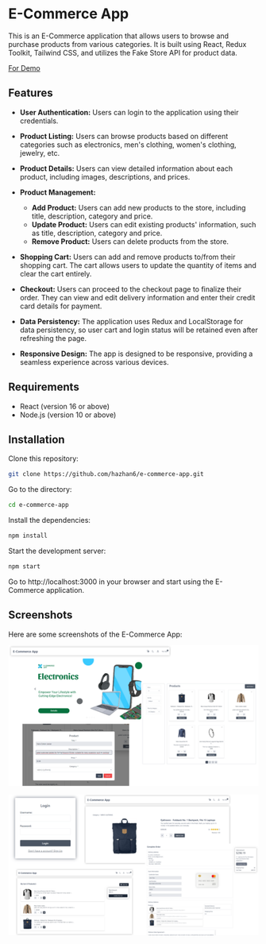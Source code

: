 # E-Commerce App

This is an E-Commerce application that allows users to browse and purchase products from various categories. It is built using React, Redux Toolkit, Tailwind CSS, and utilizes the Fake Store API for product data.

[For Demo](https://hazal-hangul-e-commerce-app.netlify.app)

## Features

-  **User Authentication:** Users can login to the application using their credentials.

- **Product Listing:** Users can browse products based on different categories such as electronics, men's clothing, women's clothing, jewelry, etc.

- **Product Details:** Users can view detailed information about each product, including images, descriptions, and prices.

- **Product Management:**

  - **Add Product:** Users can add new products to the store, including title, description, category and price.
  - **Update Product:** Users can edit existing products' information, such as title, description, category and price.
  - **Remove Product:** Users can delete products from the store.

- **Shopping Cart:** Users can add and remove products to/from their shopping cart. The cart allows users to update the quantity of items and clear the cart entirely.

- **Checkout:** Users can proceed to the checkout page to finalize their order. They can view and edit delivery information and enter their credit card details for payment.

- **Data Persistency:** The application uses Redux and LocalStorage for data persistency, so user cart and login status will be retained even after refreshing the page.

- **Responsive Design:** The app is designed to be responsive, providing a seamless experience across various devices.

## Requirements

- React (version 16 or above)
- Node.js (version 10 or above)

## Installation

Clone this repository:

```bash
git clone https://github.com/hazhan6/e-commerce-app.git

```

Go to the directory:

```bash
cd e-commerce-app

```

Install the dependencies:

```bash
npm install

```

Start the development server:

```bash
npm start

```

Go to http://localhost:3000 in your browser and start using the E-Commerce application.

## Screenshots

Here are some screenshots of the E-Commerce App:

![image](./public/images/ss-1.png)

![image](./public/images/ss-2.png)

